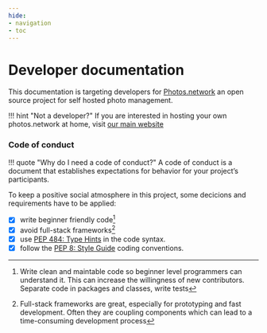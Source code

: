 ```yaml
---
hide:
- navigation
- toc
---
```

# Developer documentation

This documentation is targeting developers for [Photos.network](https://photos.network) an open source project for self hosted photo management.

!!! hint "Not a developer?"
    If you are interested in hosting your own photos.network at home, visit [our main website](https://photos.network)


### Code of conduct

!!! quote "Why do I need a code of conduct?"
    A code of conduct is a document that establishes expectations for behavior for your project’s participants.

To keep a positive social atmosphere in this project, some decicions and requirements have to be applied:

- [x] write beginner friendly code[^1]
- [x] avoid full-stack frameworks[^2]
- [x] use [PEP 484: Type Hints](https://www.python.org/dev/peps/pep-0484/) in the code syntax.
- [x] follow the [PEP 8: Style Guide](https://www.python.org/dev/peps/pep-0008/) coding conventions.

[^1]: Write clean and maintable code so beginner level programmers can understand it. 
This can increase the willingness of new contributors.
Separate code in packages and classes, write tests
[^2]: Full-stack frameworks are great, especially for prototyping and fast development. Often they are coupling components which can lead to a time-consuming development process  
